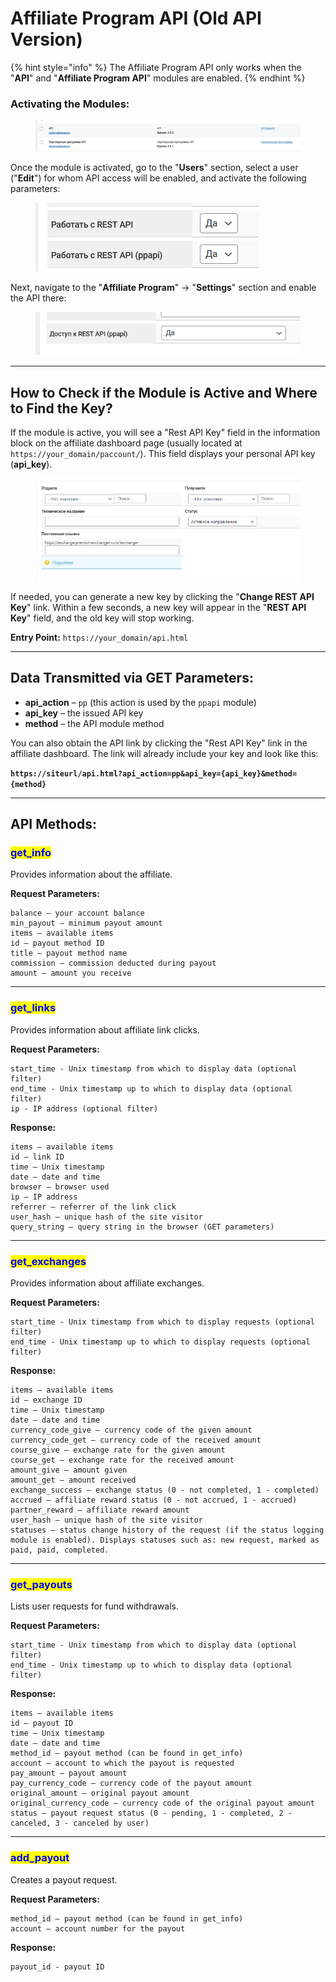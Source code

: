 # Affiliate Program API (Old API Version)

{% hint style="info" %}
The Affiliate Program API only works when the "**API**" and "**Affiliate Program API**" modules are enabled.
{% endhint %}

### Activating the Modules:

<figure><img src="../.gitbook/assets/изображение (173).png" alt=""><figcaption></figcaption></figure>

Once the module is activated, go to the "**Users**" section, select a user ("**Edit**") for whom API access will be enabled, and activate the following parameters:

<figure><img src="../.gitbook/assets/изображение (151).png" alt=""><figcaption></figcaption></figure>

Next, navigate to the "**Affiliate Program**" -> "**Settings**" section and enable the API there:

<figure><img src="../.gitbook/assets/изображение (85).png" alt=""><figcaption></figcaption></figure>

---

## How to Check if the Module is Active and Where to Find the Key?

If the module is active, you will see a "Rest API Key" field in the information block on the affiliate dashboard page (usually located at `https://your_domain/paccount/`). This field displays your personal API key (**api_key**).

<figure><img src="../.gitbook/assets/image (982).png" alt=""><figcaption></figcaption></figure>

If needed, you can generate a new key by clicking the "**Change REST API Key**" link. Within a few seconds, a new key will appear in the "**REST API Key**" field, and the old key will stop working.

**Entry Point:** `https://your_domain/api.html`

---

## Data Transmitted via GET Parameters:

- **api_action** – `pp` (this action is used by the `ppapi` module)  
- **api_key** – the issued API key  
- **method** – the API module method  

You can also obtain the API link by clicking the "Rest API Key" link in the affiliate dashboard. The link will already include your key and look like this:

**`https://siteurl/api.html?api_action=pp&api_key={api_key}&method={method}`**

---

## API Methods:

### <mark style="color:blue;">get_info</mark>

Provides information about the affiliate.

**Request Parameters:**

```
balance — your account balance
min_payout — minimum payout amount
items — available items
id — payout method ID
title — payout method name
commission — commission deducted during payout
amount — amount you receive
```

---

### <mark style="color:blue;">get_links</mark>

Provides information about affiliate link clicks.

**Request Parameters:**

```
start_time - Unix timestamp from which to display data (optional filter)
end_time - Unix timestamp up to which to display data (optional filter)
ip - IP address (optional filter)
```

**Response:**

```
items — available items
id — link ID
time — Unix timestamp
date — date and time
browser — browser used
ip — IP address
referrer — referrer of the link click
user_hash — unique hash of the site visitor
query_string — query string in the browser (GET parameters)
```

---

### <mark style="color:blue;">get_exchanges</mark>

Provides information about affiliate exchanges.

**Request Parameters:**

```
start_time - Unix timestamp from which to display requests (optional filter)
end_time - Unix timestamp up to which to display requests (optional filter)
```

**Response:**

```
items — available items
id — exchange ID
time — Unix timestamp
date — date and time
currency_code_give — currency code of the given amount
currency_code_get — currency code of the received amount
course_give — exchange rate for the given amount
course_get — exchange rate for the received amount
amount_give — amount given
amount_get — amount received
exchange_success — exchange status (0 - not completed, 1 - completed)
accrued — affiliate reward status (0 - not accrued, 1 - accrued)
partner_reward — affiliate reward amount
user_hash — unique hash of the site visitor
statuses — status change history of the request (if the status logging module is enabled). Displays statuses such as: new request, marked as paid, paid, completed.
```

---

### <mark style="color:blue;">get_payouts</mark>

Lists user requests for fund withdrawals.

**Request Parameters:**

```
start_time - Unix timestamp from which to display data (optional filter)
end_time - Unix timestamp up to which to display data (optional filter)
```

**Response:**

```
items — available items
id — payout ID
time — Unix timestamp
date — date and time
method_id — payout method (can be found in get_info)
account — account to which the payout is requested
pay_amount — payout amount
pay_currency_code — currency code of the payout amount
original_amount — original payout amount
original_currency_code — currency code of the original payout amount
status — payout request status (0 - pending, 1 - completed, 2 - canceled, 3 - canceled by user)
```

---

### <mark style="color:blue;">add_payout</mark>

Creates a payout request.

**Request Parameters:**

```
method_id — payout method (can be found in get_info)
account — account number for the payout
```

**Response:**

```
payout_id - payout ID
```